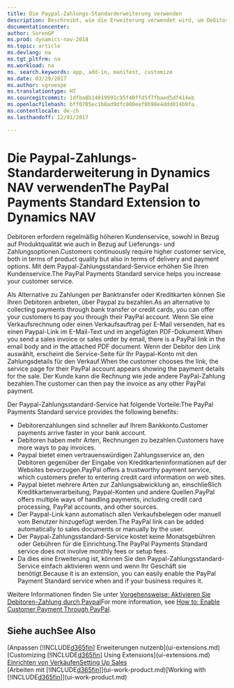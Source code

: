 ```yaml
---
title: Die Paypal-Zahlungs-Standarderweiterung verwenden
description: Beschreibt, wie die Erweiterung verwendet wird, um Debitoren zu aktivieren, um Zahlungen mit Paypal zu leisten.
documentationcenter: 
author: SorenGP
ms.prod: dynamics-nav-2018
ms.topic: article
ms.devlang: na
ms.tgt_pltfrm: na
ms.workload: na
ms. search.keywords: app, add-in, manifest, customize
ms.date: 03/29/2017
ms.author: sgroespe
ms.translationtype: HT
ms.sourcegitcommit: 1dfba8b14019991c95f40ffd5f7fbaed5df414eb
ms.openlocfilehash: bff0705ec1b0ad9dfc000eef0b98e4ddd014b9fa
ms.contentlocale: de-ch
ms.lasthandoff: 12/01/2017

---
```

# <a name="the-paypal-payments-standard-extension-to-dynamics-nav"></a><span data-ttu-id="81664-103">Die Paypal-Zahlungs-Standarderweiterung in Dynamics NAV verwenden</span><span class="sxs-lookup"><span data-stu-id="81664-103">The PayPal Payments Standard Extension to Dynamics NAV</span></span>
<span data-ttu-id="81664-104">Debitoren erfordern regelmäßig höheren Kundenservice, sowohl in Bezug auf Produktqualität wie auch in Bezug auf Lieferungs- und Zahlungsoptionen.</span><span class="sxs-lookup"><span data-stu-id="81664-104">Customers continuously require higher customer service, both in terms of product quality but also in terms of delivery and payment options.</span></span> <span data-ttu-id="81664-105">Mit dem Paypal-Zahlungsstandard-Service erhöhen Sie Ihren Kundenservice.</span><span class="sxs-lookup"><span data-stu-id="81664-105">The PayPal Payments Standard service helps you increase your customer service.</span></span>

<span data-ttu-id="81664-106">Als Alternative zu Zahlungen per Banktransfer oder Kreditkarten können Sie Ihren Debitoren anbieten, über Paypal zu bezahlen.</span><span class="sxs-lookup"><span data-stu-id="81664-106">As an alternative to collecting payments through bank transfer or credit cards, you can offer your customers to pay you through their PayPal account.</span></span> <span data-ttu-id="81664-107">Wenn Sie eine Verkaufsrechnung oder einen Verkaufsauftrag per E-Mail versenden, hat es einen Paypal-Link im E-Mail-Text und im angefügten PDF-Dokument.</span><span class="sxs-lookup"><span data-stu-id="81664-107">When you send a sales invoice or sales order by email, there is a PayPal link in the email body and in the attached PDF document.</span></span> <span data-ttu-id="81664-108">Wenn der Debitor den Link auswählt, erscheint die Service-Seite für Ihr Paypal-Konto mit den Zahlungsdetails für den Verkauf.</span><span class="sxs-lookup"><span data-stu-id="81664-108">When the customer chooses the link, the service page for their PayPal account appears showing the payment details for the sale.</span></span> <span data-ttu-id="81664-109">Der Kunde kann die Rechnung wie jede andere PayPal-Zahlung bezahlen.</span><span class="sxs-lookup"><span data-stu-id="81664-109">The customer can then pay the invoice as any other PayPal payment.</span></span>

<span data-ttu-id="81664-110">Der Paypal-Zahlungsstandard-Service hat folgende Vorteile:</span><span class="sxs-lookup"><span data-stu-id="81664-110">The PayPal Payments Standard service provides the following benefits:</span></span>

* <span data-ttu-id="81664-111">Debitorenzahlungen sind schneller auf Ihrem Bankkonto.</span><span class="sxs-lookup"><span data-stu-id="81664-111">Customer payments arrive faster in your bank account.</span></span>
* <span data-ttu-id="81664-112">Debitoren haben mehr Arten, Rechnungen zu bezahlen.</span><span class="sxs-lookup"><span data-stu-id="81664-112">Customers have more ways to pay invoices.</span></span>
* <span data-ttu-id="81664-113">Paypal bietet einen vertrauenswürdigen Zahlungsservice an, den Debitoren gegenüber der Eingabe von Kreditkarteninformationen auf der Websites bevorzugen.</span><span class="sxs-lookup"><span data-stu-id="81664-113">PayPal offers a trustworthy payment service, which customers prefer to entering credit card information on web sites.</span></span>
* <span data-ttu-id="81664-114">Paypal bietet mehrere Arten zur Zahlungsabwicklung an, einschließlich Kreditkartenverarbeitung, Paypal-Konten und andere Quellen.</span><span class="sxs-lookup"><span data-stu-id="81664-114">PayPal offers multiple ways of handling payments, including credit card processing, PayPal accounts, and other sources.</span></span>
* <span data-ttu-id="81664-115">Der Paypal-Link kann automatisch allen Verkaufsbelegen oder manuell vom Benutzer hinzugefügt werden.</span><span class="sxs-lookup"><span data-stu-id="81664-115">The PayPal link can be added automatically to sales documents or manually by the user.</span></span>
* <span data-ttu-id="81664-116">Der Paypal-Zahlungsstandard-Service kostet keine Monatsgebühren oder Gebühren für die Einrichtung.</span><span class="sxs-lookup"><span data-stu-id="81664-116">The PayPal Payments Standard service does not involve monthly fees or setup fees.</span></span>
* <span data-ttu-id="81664-117">Da dies eine Erweiterung ist, können Sie den Paypal-Zahlungsstandard-Service einfach aktivieren wenn und wenn Ihr Geschäft sie benötigt.</span><span class="sxs-lookup"><span data-stu-id="81664-117">Because it is an extension, you can easily enable the PayPal Payment Standard service when and if your business requires it.</span></span>  

<span data-ttu-id="81664-118">Weitere Informationen finden Sie unter [Vorgehensweise: Aktivieren Sie Debitoren-Zahlung durch Paypal](sales-how-enable-payment-service-extensions.md)</span><span class="sxs-lookup"><span data-stu-id="81664-118">For more information, see [How to: Enable Customer Payment Through PayPal](sales-how-enable-payment-service-extensions.md).</span></span>

## <a name="see-also"></a><span data-ttu-id="81664-119">Siehe auch</span><span class="sxs-lookup"><span data-stu-id="81664-119">See Also</span></span>
<span data-ttu-id="81664-120">[Anpassen [!INCLUDE[d365fin](includes/d365fin_md.md)] Erweiterungen nutzenb](ui-extensions.md)</span><span class="sxs-lookup"><span data-stu-id="81664-120">[Customizing [!INCLUDE[d365fin](includes/d365fin_md.md)] Using Extensions](ui-extensions.md)</span></span>  
[<span data-ttu-id="81664-121">Einrichten von Verkäufen</span><span class="sxs-lookup"><span data-stu-id="81664-121">Setting Up Sales</span></span>](sales-setup-sales.md)  
<span data-ttu-id="81664-122">[Arbeiten mit [!INCLUDE[d365fin](includes/d365fin_md.md)]](ui-work-product.md)</span><span class="sxs-lookup"><span data-stu-id="81664-122">[Working with [!INCLUDE[d365fin](includes/d365fin_md.md)]](ui-work-product.md)</span></span>

